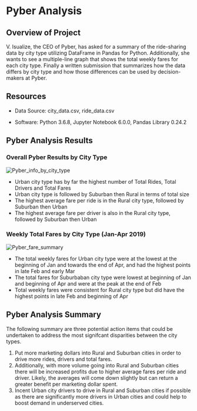 # Pyber Analysis

## Overview of Project

V. Isualize, the CEO of Pyber, has asked for a summary of the ride-sharing data by city type utilizing DataFrame in Pandas for Python. Additionally, she wants to see a multiple-line graph that shows the total weekly fares for each city type. Finally a written submission that summarizes how the data differs by city type and how those differences can be used by decision-makers at Pyber.

## Resources

* Data Source: city_data.csv, ride_data.csv

* Software: Python 3.6.8, Jupyter Notebook 6.0.0, Pandas Library 0.24.2

## Pyber Analysis Results

### Overall Pyber Results by City Type


![Pyber_info_by_city_type](https://user-images.githubusercontent.com/92001105/143665414-2a8c47e3-dbca-4e56-80df-edb0e64b8afc.png)


* Urban city type has by far the highest number of Total Rides, Total Drivers and Total Fares
* Urban city type is followed by Suburban then Rural in terms of total size
* The highest average fare per ride is in the Rural city type, followed by Suburban then Urban
* The highest average fare per driver is also in the Rural city type, followed by Suburban then Urban


### Weekly Total Fares by City Type (Jan-Apr 2019)


![Pyber_fare_summary](https://user-images.githubusercontent.com/92001105/143665542-7e5f6a52-4c89-470a-a56f-02b2de85bf89.png)

* The total weekly fares for Urban city type were at the lowest at the beginning of Jan and towards the end of Apr, and had the highest points in late Feb and early Mar
* The total fares for Suburbaban city type were lowest at beginning of Jan and beginning of Apr and were at the peak at the end of Feb
* Total weekly fares were consistent for Rural city type but did have the highest points in late Feb and beginning of Apr


## Pyber Analysis Summary

The following summary are three potential action items that could be undertaken to address the most signifcant disparities between the city types.

1. Put more marketing dollars into Rural and Suburban cities in order to drive more rides, drivers and total fares.
2. Additionally, with more volume going into Rural and Suburban cities there will be increased profits due to higher average fares per ride and driver. Likely, the averages will come down slightly but can return a greater benefit per marketing dollar spent.
3. Incent Urban city drivers to drive in Rural and Suburban cities if possible as there are significantly more drivers in Urban cities and could help to boost demand in underserved cities.
